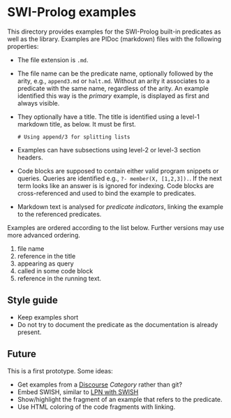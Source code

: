 # SWI-Prolog examples

This directory provides examples for the SWI-Prolog built-in predicates
as well as the library. Examples are PlDoc (markdown) files with the
following properties:

  - The file extension is `.md`.

  - The file name can be the predicate name, optionally followed by
    the arity, e.g., `append3.md` or `halt.md`.  Without an arity
    it associates to a predicate with the same name, regardless of
    the arity.  An example identified this way is the _primary_
    example, is displayed as first and always visible.

  - They optionally have a title.  The title is identified using
    a level-1 markdown title, as below.  It must be first.

    ```
    # Using append/3 for splitting lists
    ```

  - Examples can have subsections using level-2 or level-3
    section headers.

  - Code blocks are supposed to contain either valid program snippets
    or queries.  Queries are identified e.g., ``?- member(X, [1,2,3]).``.
    If the next term looks like an answer is is ignored for indexing.
    Code blocks are cross-referenced and used to bind the example to
    predicates.

  - Markdown text is analysed for _predicate indicators_, linking the
    example to the referenced predicates.

Examples are ordered according to the list below. Further versions may
use more advanced ordering.

  1. file name
  2. reference in the title
  3. appearing as query
  4. called in some code block
  5. reference in the running text.

## Style guide

  - Keep examples short
  - Do not try to document the predicate as the documentation is already
    present.

## Future

This is a first prototype.  Some ideas:

  - Get examples from a [Discourse](https://swi-prolog.discourse.group/)
    _Category_ rather than git?
  - Embed SWISH, similar to [LPN with SWISH](https://lpn.swi-prolog.org)
  - Show/highlight the fragment of an example that refers to the predicate.
  - Use HTML coloring of the code fragments with linking.
